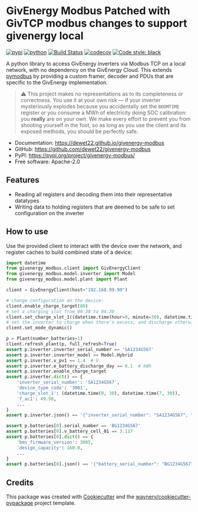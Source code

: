 


# GivEnergy Modbus Patched with GivTCP modbus changes to support givenergy local

[![pypi](https://img.shields.io/pypi/v/givenergy-modbus.svg)](https://pypi.org/project/givenergy-modbus/)
[![python](https://img.shields.io/pypi/pyversions/givenergy-modbus.svg)](https://pypi.org/project/givenergy-modbus/)
[![Build Status](https://github.com/dewet22/givenergy-modbus/actions/workflows/dev.yml/badge.svg)](https://github.com/dewet22/givenergy-modbus/actions/workflows/dev.yml)
[![codecov](https://codecov.io/gh/dewet22/givenergy-modbus/branch/main/graphs/badge.svg)](https://codecov.io/github/dewet22/givenergy-modbus)
[![Code style: black](https://img.shields.io/badge/code%20style-black-000000.svg)](https://github.com/psf/black)

A python library to access GivEnergy inverters via Modbus TCP on a local network, with no dependency on the GivEnergy
Cloud. This extends [pymodbus](https://pymodbus.readthedocs.io/) by providing a custom framer, decoder and PDUs that are
specific to the GivEnergy implementation.

> ⚠️ This project makes no representations as to its completeness or correctness. You use it at your own risk — if your
> inverter mysteriously explodes because you accidentally set the `BOOMTIME` register or you consume a MWh of
> electricity doing SOC calibration: you **really** are on your own. We make every effort to prevent you from shooting
> yourself in the foot, so as long as you use the client and its exposed methods, you should be perfectly safe.

* Documentation: <https://dewet22.github.io/givenergy-modbus>
* GitHub: <https://github.com/dewet22/givenergy-modbus>
* PyPI: <https://pypi.org/project/givenergy-modbus/>
* Free software: Apache-2.0

## Features

* Reading all registers and decoding them into their representative datatypes
* Writing data to holding registers that are deemed to be safe to set configuration on the inverter

## How to use

Use the provided client to interact with the device over the network, and register caches to build combined state of a
device:

```python
import datetime
from givenergy_modbus.client import GivEnergyClient
from givenergy_modbus.model.inverter import Model
from givenergy_modbus.model.plant import Plant

client = GivEnergyClient(host="192.168.99.99")

# change configuration on the device:
client.enable_charge_target(80)
# set a charging slot from 00:30 to 04:30
client.set_charge_slot_1((datetime.time(hour=0, minute=30), datetime.time(hour=4, minute=30)))
# set the inverter to charge when there's excess, and discharge otherwise. it will also respect charging slots.
client.set_mode_dynamic()

p = Plant(number_batteries=1)
client.refresh_plant(p, full_refresh=True)
assert p.inverter.inverter_serial_number == 'SA1234G567'
assert p.inverter.inverter_model == Model.Hybrid
assert p.inverter.v_pv1 == 1.4  # V
assert p.inverter.e_battery_discharge_day == 8.1  # kWh
assert p.inverter.enable_charge_target
assert p.inverter.dict() == {
    'inverter_serial_number': 'SA1234G567',
    'device_type_code': '3001',
    'charge_slot_1': (datetime.time(0, 30), datetime.time(7, 30)),
    'f_ac1': 49.98,
    ...
}
assert p.inverter.json() == '{"inverter_serial_number": "SA1234G567", "device_type_code": "3001", ...'

assert p.batteries[0].serial_number == 'BG1234G567'
assert p.batteries[0].v_battery_cell_01 == 3.117
assert p.batteries[0].dict() == {
    'bms_firmware_version': 3005,
    'design_capacity': 160.0,
    ...
}
assert p.batteries[0].json() == '{"battery_serial_number": "BG1234G567", "v_battery_cell_01": 3.117, ...'
```

## Credits

This package was created with [Cookiecutter](https://github.com/audreyr/cookiecutter) and
the [waynerv/cookiecutter-pypackage](https://github.com/waynerv/cookiecutter-pypackage) project template.
